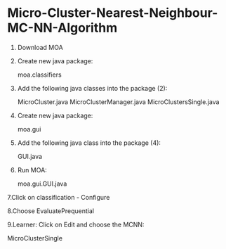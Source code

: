 # Micro-Cluster-Nearest-Neighbour-MC-NN-Algorithm

1. Download MOA

2. Create new java package:
   
   moa.classifiers

3. Add the following java classes into the package (2):
   
   MicroCluster.java
   MicroClusterManager.java
   MicroClustersSingle.java

4. Create new java package:
   
   moa.gui

5. Add the following java class into the package (4): 
   
   GUI.java

6. Run MOA:      
   
   moa.gui.GUI.java

7.Click on classification - Configure

8.Choose EvaluatePrequential

9.Learner: Click on Edit and choose the MCNN: 
  
  MicroClusterSingle
